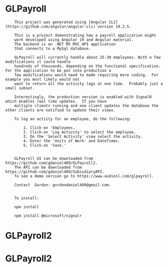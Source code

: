 # GLPayroll

        This project was generated using [Angular CLI](https://github.com/angular/angular-cli) version 19.2.5.

        This is a project demonstrating how a payroll application might
        work developed using Angular 19 and Angular material. 
        The backend is an .NET MS MVC API application
        that connects to a MySql database.
             
        GLPayroll will currently handle about 25-30 employees. With a few modifications it could handle
        hundreds of thousands, depending on the functional specification.  For the application to be put into production a 
        few modifications would need to made requiring more coding.  For example you most likely would not
        want to return all the activity logs at one time.  Probably just a small subset.
      
        Interestingly, the production version is enabled with SignalR which enables real time updates.  If you have 
        multiple clients running and one client updates the database the other clients are notified to update their views.  
  
        To log an actiity for an employee, do the following:
        
            1. Click-on 'Employees.
            2. Click-on 'Log Activity' to select the employee.
            3. On the 'Select Activity' view select the activity.
            4. Enter the 'Units of Work' and DateTimes.
            5. Click-on 'Save.'

   
        GLPayroll UI can be downloaded from https://github.com/gdaniel409/GLPayroll2. 
        The API can be downloaded from https://github.com/gdaniel409/SubsidiaryAPI.
        To see a demo version go to https://www.audiosl.com/glpayroll.

        Contact  Gordon: gordondaniel409@gmail.com.
  

        To install:

        npm install

        npm install @microsoft/signalr

  # GLPayroll2
# GLPayroll2
